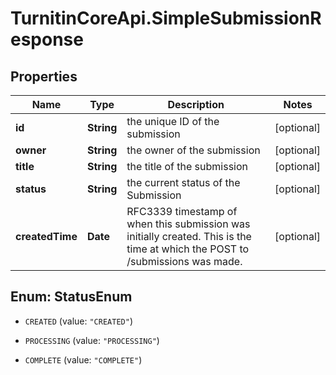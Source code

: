 # TurnitinCoreApi.SimpleSubmissionResponse

## Properties

Name | Type | Description | Notes
------------ | ------------- | ------------- | -------------
**id** | **String** | the unique ID of the submission | [optional] 
**owner** | **String** | the owner of the submission | [optional] 
**title** | **String** | the title of the submission | [optional] 
**status** | **String** | the current status of the Submission | [optional] 
**createdTime** | **Date** | RFC3339 timestamp of when this submission was initially created. This is the time at which the POST to /submissions was made.  | [optional] 



## Enum: StatusEnum


* `CREATED` (value: `"CREATED"`)

* `PROCESSING` (value: `"PROCESSING"`)

* `COMPLETE` (value: `"COMPLETE"`)




